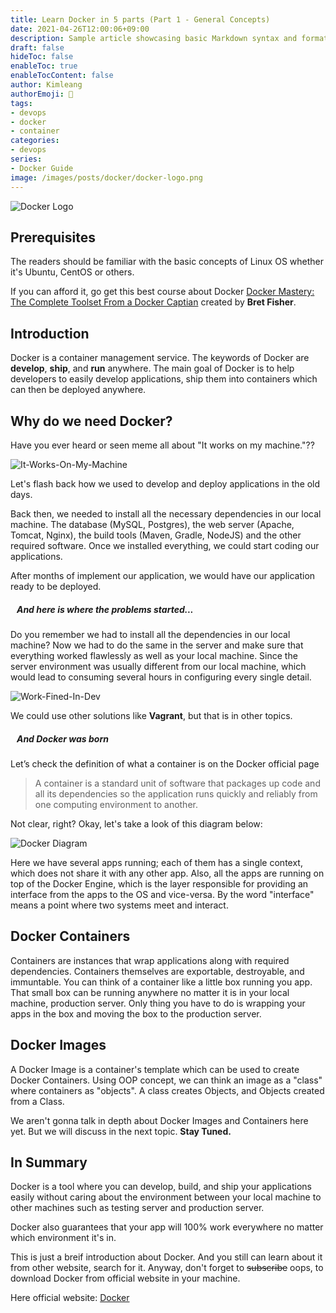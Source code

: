 ```yaml
---
title: Learn Docker in 5 parts (Part 1 - General Concepts)
date: 2021-04-26T12:00:06+09:00
description: Sample article showcasing basic Markdown syntax and formatting for HTML elements.
draft: false
hideToc: false
enableToc: true
enableTocContent: false
author: Kimleang
authorEmoji: 🚢
tags:
- devops
- docker
- container
categories:
- devops
series:
- Docker Guide
image: /images/posts/docker/docker-logo.png
---
```


![Docker Logo](/images/posts/docker/docker-logo.png)

## Prerequisites

The readers should be familiar with the basic concepts of Linux OS whether it's Ubuntu, CentOS or others.

If you can afford it, go get this best course about Docker [Docker Mastery: The Complete Toolset From a Docker Captian](https://www.udemy.com/course/docker-mastery) created by **Bret Fisher**.

## Introduction

Docker is a container management service. The keywords of Docker are **develop**, **ship**, and **run** anywhere. The main goal of Docker is to help developers to easily develop applications, ship them into containers which can then be deployed anywhere.

## Why do we need Docker?

Have you ever heard or seen meme all about "It works on my machine."??

![It-Works-On-My-Machine](/images/posts/docker/work-on-my-machine.jpg "It-Works-On-My-Machine")

Let's flash back how we used to develop and deploy applications in the old days.

Back then, we needed to install all the necessary dependencies in our local machine. The database (MySQL, Postgres), the web server (Apache, Tomcat, Nginx), the build tools (Maven, Gradle, NodeJS) and the other required software. Once we installed everything, we could start coding our applications.

After months of implement our application, we would have our application ready to be deployed.

##### &nbsp;&nbsp; And here is where the problems started...

Do you remember we had to install all the dependencies in our local machine? Now we had to do the same in the server and make sure that everything worked flawlessly as well as your local machine. Since the server environment was usually different from our local machine, which would lead to consuming several hours in configuring every single detail.

![Work-Fined-In-Dev](/images/posts/docker/work-fined.jpg "Work-Fined-In-My-Machine")

We could use other solutions like **Vagrant**, but that is in other topics.

##### &nbsp;&nbsp; And Docker was born

Let’s check the definition of what a container is on the Docker official page

> A container is a standard unit of software that packages up code and all its dependencies so the application runs quickly and reliably from one computing environment to another.

Not clear, right? Okay, let's take a look of this diagram below:

![Docker Diagram](/images/posts/docker/docker-diagram.png "Docker Diagram")

Here we have several apps running; each of them has a single context, which does not share it with any other app. Also, all the apps are running on top of the Docker Engine, which is the layer responsible for providing an interface from the apps to the OS and vice-versa. By the word "interface" means a point where two systems meet and interact.

## Docker Containers

Containers are instances that wrap applications along with required dependencies. Containers themselves are exportable, destroyable, and immuntable. You can think of a container like a little box running you app. That small box can be running anywhere no matter it is in your local machine, production server. Only thing you have to do is wrapping your apps in the box and moving the box to the production server.

## Docker Images

A Docker Image is a container's template which can be used to create Docker Containers. Using OOP concept, we can think an image as a "class" where containers as "objects". A class creates Objects, and Objects created from a Class.

We aren't gonna talk in depth about Docker Images and Containers here yet. But we will discuss in the next topic. **Stay Tuned.**

## In Summary

Docker is a tool where you can develop, build, and ship your applications easily without caring about the environment between your local machine to other machines such as testing server and production server.

Docker also guarantees that your app will 100% work everywhere no matter which environment it's in.

This is just a breif introduction about Docker. And you still can learn about it from other website, search for it. Anyway, don't forget to ~~subscribe~~ oops, to download Docker from official website in your machine. 

Here official website: [Docker](https://www.docker.com/products/docker-desktop)